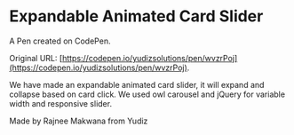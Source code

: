 # Expandable Animated Card Slider

A Pen created on CodePen.

Original URL: [https://codepen.io/yudizsolutions/pen/wvzrPoj](https://codepen.io/yudizsolutions/pen/wvzrPoj).

We have made an expandable animated card slider, it will expand and collapse based on card click. We used owl carousel and jQuery for variable width and responsive slider. 

Made by Rajnee Makwana from Yudiz